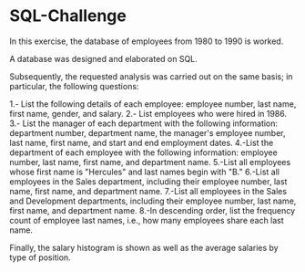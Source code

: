 # SQL-Challenge

In this exercise, the database of employees from 1980 to 1990 is worked.

A database was designed and elaborated on SQL.

Subsequently, the requested analysis was carried out on the same basis; in particular, the following questions:

1.- List the following details of each employee: employee number, last name, first name, gender, and salary.
2.- List employees who were hired in 1986.
3.- List the manager of each department with the following information: department number, department name, the manager's employee number, last name, first name, and start and end employment dates.
4.-List the department of each employee with the following information: employee number, last name, first name, and department name.
5.-List all employees whose first name is "Hercules" and last names begin with "B."
6.-List all employees in the Sales department, including their employee number, last name, first name, and department name.
7.-List all employees in the Sales and Development departments, including their employee number, last name, first name, and department name.
8.-In descending order, list the frequency count of employee last names, i.e., how many employees share each last name.

Finally, the salary histogram is shown as well as the average salaries by type of position.
